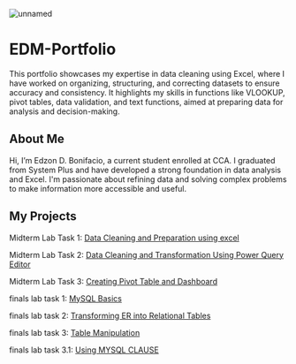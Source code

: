 
![unnamed](https://github.com/user-attachments/assets/9bb1f4ea-22f4-404a-bd67-62def092f04e)


# EDM-Portfolio
This portfolio showcases my expertise in data cleaning using Excel, where I have worked on organizing, structuring, and correcting datasets to ensure accuracy and consistency. It highlights my skills in functions like VLOOKUP, pivot tables, data validation, and text functions, aimed at preparing data for analysis and decision-making.

## About Me
Hi, I’m Edzon D. Bonifacio, a current student enrolled at CCA. I graduated from System Plus and have developed a strong foundation in data analysis and Excel. I'm passionate about refining data and solving complex problems to make information more accessible and useful.

## My Projects
Midterm Lab Task 1: [Data Cleaning and Preparation using excel](Midterm%20Lab%20Task%201/task1.md)

Midterm Lab Task 2: [Data Cleaning and Transformation Using Power Query Editor ](Midterm%20Lab%20Task%202/task1)

Midterm Lab Task 3: [Creating Pivot Table and Dashboard](Midterm%20Task%203)

finals lab task 1: [MySQL Basics](finals%20lab%20task%201/README.md)

finals lab task 2: [Transforming ER into Relational Tables](finals%20lab%20task%202)

finals lab task 3: [Table Manipulation](finals%20lab%20task%203)

finals lab task 3.1: [Using MYSQL CLAUSE](final%20lab%20task%203.1/README.md)

